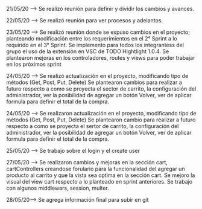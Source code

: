 21/05/20 --> Se realizó reunión para definir y dividir los cambios y avances.

22/05/20 --> Se realizó reunión para ver procesos y adelantos.

23/05/20 --> Se realizó reunión donde se expuso cambios en el proyecto; planteando modificación entre los requerimientos en el 2° Sprint a lo requirido en el 3° Sprint.
Se implemento para todos los integrantess del grupo el uso de la extensión en VSC de TODO Hightlight 1.0.4.
Se plantearon mejoras en los controladores, routes y views para poder trabajar en los próximos sprint


24/05/20 --> Se realizó actualización en el proyecto, modificando tipo de métodos (Get, Post, Put, Delete)
Se plantearon cambios para realizar a futuro respecto a como se proyecta el sector de carrito, la configuración del administrador, ver la posibilidad de agregar un botón Volver, ver de aplicar formula para definir el total de la compra.

24/05/20 --> Se realizaron actualización en el proyecto, modificando tipo de métodos (Get, Post, Put, Delete)
Se plantearon cambio para realizar a futuro respecto a como se proyecta el sertor de carrito, la configuración del administrador, ver la posibilidad de agregar un botón Volver, ver de aplicar formula para definir el total de la compra.

25/05/20 --> Se trabajo sobre el login y el create user

27/05/20 --> Se realizaron cambios y mejoras en la sección cart, cartControllers creandose forulario para la funcionalidad del agregar un producto al carrito y que la vista sea optima en la sección cart.
Se mejoro la visual del view cart respecto a lo planteado en sprint anteriores.
Se trabajo con algunos middlewars, session, multer.

28/05/20--> Se agrega información final para subir en git


